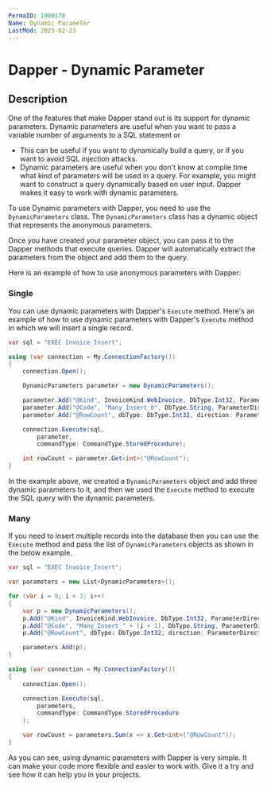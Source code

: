 ```yaml
---
PermaID: 1000170
Name: Dynamic Parameter
LastMod: 2023-02-23
---
```


# Dapper - Dynamic Parameter

## Description

One of the features that make Dapper stand out is its support for dynamic parameters. Dynamic parameters are useful when you want to pass a variable number of arguments to a SQL statement or

 - This can be useful if you want to dynamically build a query, or if you want to avoid SQL injection attacks.
 - Dynamic parameters are useful when you don't know at compile time what kind of parameters will be used in a query. For example, you might want to construct a query dynamically based on user input. Dapper makes it easy to work with dynamic parameters.


To use Dynamic parameters with Dapper, you need to use the `DynamicParameters` class. The `DynamicParameters` class has a dynamic object that represents the anonymous parameters. 

Once you have created your parameter object, you can pass it to the Dapper methods that execute queries. Dapper will automatically extract the parameters from the object and add them to the query.

Here is an example of how to use anonymous parameters with Dapper: 

### Single

You can use dynamic parameters with Dapper's `Execute` method. Here's an example of how to use dynamic parameters with Dapper's `Execute` method in which we will insert a single record. 

```csharp
var sql = "EXEC Invoice_Insert";

using (var connection = My.ConnectionFactory())
{
	connection.Open();

	DynamicParameters parameter = new DynamicParameters();

	parameter.Add("@Kind", InvoiceKind.WebInvoice, DbType.Int32, ParameterDirection.Input);
	parameter.Add("@Code", "Many_Insert_0", DbType.String, ParameterDirection.Input);
	parameter.Add("@RowCount", dbType: DbType.Int32, direction: ParameterDirection.ReturnValue);

	connection.Execute(sql,
		parameter,
		commandType: CommandType.StoredProcedure);

	int rowCount = parameter.Get<int>("@RowCount");
}
```

In the example above, we created a `DynamicParameters` object and add three dynamic parameters to it, and then we used the `Execute` method to execute the SQL query with the dynamic parameters. 

### Many

If you need to insert multiple records into the database then you can use the `Execute` method and pass the list of `DynamicParameters` objects as shown in the below example. 

```csharp
var sql = "EXEC Invoice_Insert";

var parameters = new List<DynamicParameters>();

for (var i = 0; i < 3; i++)
{
	var p = new DynamicParameters();
	p.Add("@Kind", InvoiceKind.WebInvoice, DbType.Int32, ParameterDirection.Input);
	p.Add("@Code", "Many_Insert_" + (i + 1), DbType.String, ParameterDirection.Input);
	p.Add("@RowCount", dbType: DbType.Int32, direction: ParameterDirection.ReturnValue);

	parameters.Add(p);
}

using (var connection = My.ConnectionFactory())
{
	connection.Open();

	connection.Execute(sql,
		parameters,
		commandType: CommandType.StoredProcedure
	);

	var rowCount = parameters.Sum(x => x.Get<int>("@RowCount"));
}
```

As you can see, using dynamic parameters with Dapper is very simple. It can make your code more flexible and easier to work with. Give it a try and see how it can help you in your projects.
